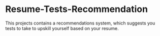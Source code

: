 # Resume-Tests-Recommendation
This projects contains a recommendations system, which suggests you tests to take to upskill yourself based on your resume.
